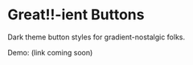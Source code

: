 # Great‼-ient Buttons

Dark theme button styles for gradient-nostalgic folks.

Demo: (link coming soon)
